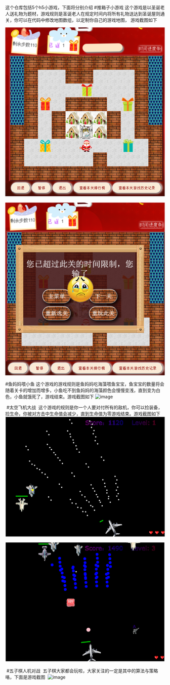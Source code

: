 这个仓库包括5个h5小游戏，下面将分别介绍
#推箱子小游戏
 这个游戏是以圣诞老人送礼物为题材，游戏规则是圣诞老人在规定时间内将所有礼物送达到圣诞屋则通关，你可以在代码中修改地图数组，以定制你自己的游戏地图，
 游戏截图如下
 
 ![image](https://github.com/Alinachanchan/h5-game/blob/master/%E6%8E%A8%E7%AE%B1%E5%AD%90%E6%B8%B8%E6%88%8F/img/screenshot1.png)
 
 ![image](https://github.com/Alinachanchan/h5-game/blob/master/%E6%8E%A8%E7%AE%B1%E5%AD%90%E6%B8%B8%E6%88%8F/img/screenshot2.png)
 
 #鱼妈妈喂小鱼
 这个游戏的游戏规则是鱼妈妈吃海藻喂鱼宝宝，鱼宝宝的数量将会随着关卡的增加而增多，小鱼吃不到鱼妈妈的海藻颜色会慢慢变浅，直到变为白色，小鱼就饿死了，游戏结束。游戏截图如下
![image](https://github.com/Alinachanchan/h5-game/tree/master/%E9%B1%BC%E5%A6%88%E5%A6%88%E5%96%82%E5%B0%8F%E9%B1%BC/img/screenshots/screenshot7.png)
  
  #太空飞机大战
  这个游戏的规则是你一个人要对付所有的敌机，你可以捡装备，捡生命，你被对方击中生命值会减少，直到生命值为零游戏结束。游戏截图如下
  ![image](https://github.com/Alinachanchan/h5-game/blob/master/%E5%A4%AA%E7%A9%BA%E5%A4%A7%E6%88%98/imgs/screenshots/screenshot4.png)
  
  ![image](https://github.com/Alinachanchan/h5-game/blob/master/%E5%A4%AA%E7%A9%BA%E5%A4%A7%E6%88%98/imgs/screenshots/screenshot5.png)
  
  #五子棋人机对战
  五子棋大家都会玩啦，大家关注的一定是其中的算法与策略咯，下面是游戏截图
  ![image](https://github.com/Alinachanchan/h5-game/tree/master/%E4%BA%94%E5%AD%90%E6%A3%8B%E4%BA%BA%E6%9C%BA%E5%AF%B9%E6%88%98/%E4%BA%94%E5%AD%90%E6%A3%8B%E4%BA%BA%E6%9C%BA%E5%AF%B9%E6%88%98/screenshots/screenshot6.png)
  
  
 
 
